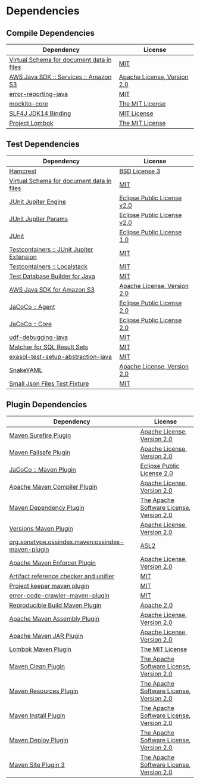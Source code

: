 <!-- @formatter:off -->
# Dependencies

## Compile Dependencies

| Dependency                                     | License                          |
| ---------------------------------------------- | -------------------------------- |
| [Virtual Schema for document data in files][0] | [MIT][1]                         |
| [AWS Java SDK :: Services :: Amazon S3][2]     | [Apache License, Version 2.0][3] |
| [error-reporting-java][4]                      | [MIT][1]                         |
| [mockito-core][6]                              | [The MIT License][7]             |
| [SLF4J JDK14 Binding][8]                       | [MIT License][9]                 |
| [Project Lombok][10]                           | [The MIT License][11]            |

## Test Dependencies

| Dependency                                      | License                           |
| ----------------------------------------------- | --------------------------------- |
| [Hamcrest][12]                                  | [BSD License 3][13]               |
| [Virtual Schema for document data in files][0]  | [MIT][1]                          |
| [JUnit Jupiter Engine][16]                      | [Eclipse Public License v2.0][17] |
| [JUnit Jupiter Params][16]                      | [Eclipse Public License v2.0][17] |
| [JUnit][20]                                     | [Eclipse Public License 1.0][21]  |
| [Testcontainers :: JUnit Jupiter Extension][22] | [MIT][23]                         |
| [Testcontainers :: Localstack][22]              | [MIT][23]                         |
| [Test Database Builder for Java][26]            | [MIT][1]                          |
| [AWS Java SDK for Amazon S3][2]                 | [Apache License, Version 2.0][3]  |
| [JaCoCo :: Agent][30]                           | [Eclipse Public License 2.0][31]  |
| [JaCoCo :: Core][30]                            | [Eclipse Public License 2.0][31]  |
| [udf-debugging-java][34]                        | [MIT][1]                          |
| [Matcher for SQL Result Sets][36]               | [MIT][1]                          |
| [exasol-test-setup-abstraction-java][38]        | [MIT][1]                          |
| [SnakeYAML][40]                                 | [Apache License, Version 2.0][41] |
| [Small Json Files Test Fixture][42]             | [MIT][1]                          |

## Plugin Dependencies

| Dependency                                              | License                                        |
| ------------------------------------------------------- | ---------------------------------------------- |
| [Maven Surefire Plugin][44]                             | [Apache License, Version 2.0][45]              |
| [Maven Failsafe Plugin][46]                             | [Apache License, Version 2.0][45]              |
| [JaCoCo :: Maven Plugin][48]                            | [Eclipse Public License 2.0][31]               |
| [Apache Maven Compiler Plugin][50]                      | [Apache License, Version 2.0][45]              |
| [Maven Dependency Plugin][52]                           | [The Apache Software License, Version 2.0][41] |
| [Versions Maven Plugin][54]                             | [Apache License, Version 2.0][45]              |
| [org.sonatype.ossindex.maven:ossindex-maven-plugin][56] | [ASL2][41]                                     |
| [Apache Maven Enforcer Plugin][58]                      | [Apache License, Version 2.0][45]              |
| [Artifact reference checker and unifier][60]            | [MIT][1]                                       |
| [Project keeper maven plugin][62]                       | [MIT][1]                                       |
| [error-code-crawler-maven-plugin][64]                   | [MIT][1]                                       |
| [Reproducible Build Maven Plugin][66]                   | [Apache 2.0][41]                               |
| [Apache Maven Assembly Plugin][68]                      | [Apache License, Version 2.0][45]              |
| [Apache Maven JAR Plugin][70]                           | [Apache License, Version 2.0][45]              |
| [Lombok Maven Plugin][72]                               | [The MIT License][1]                           |
| [Maven Clean Plugin][74]                                | [The Apache Software License, Version 2.0][41] |
| [Maven Resources Plugin][76]                            | [The Apache Software License, Version 2.0][41] |
| [Maven Install Plugin][78]                              | [The Apache Software License, Version 2.0][41] |
| [Maven Deploy Plugin][80]                               | [The Apache Software License, Version 2.0][41] |
| [Maven Site Plugin 3][82]                               | [The Apache Software License, Version 2.0][41] |

[30]: https://www.eclemma.org/jacoco/index.html
[62]: https://github.com/exasol/project-keeper-maven-plugin
[4]: https://github.com/exasol/error-reporting-java
[0]: https://github.com/exasol/virtual-schema-common-document-files
[41]: http://www.apache.org/licenses/LICENSE-2.0.txt
[10]: https://projectlombok.org
[44]: https://maven.apache.org/surefire/maven-surefire-plugin/
[74]: http://maven.apache.org/plugins/maven-clean-plugin/
[2]: https://aws.amazon.com/sdkforjava
[1]: https://opensource.org/licenses/MIT
[6]: https://github.com/mockito/mockito
[54]: http://www.mojohaus.org/versions-maven-plugin/
[13]: http://opensource.org/licenses/BSD-3-Clause
[50]: https://maven.apache.org/plugins/maven-compiler-plugin/
[20]: http://junit.org
[31]: https://www.eclipse.org/legal/epl-2.0/
[48]: https://www.jacoco.org/jacoco/trunk/doc/maven.html
[3]: https://aws.amazon.com/apache2.0
[7]: https://github.com/mockito/mockito/blob/main/LICENSE
[11]: https://projectlombok.org/LICENSE
[36]: https://github.com/exasol/hamcrest-resultset-matcher
[66]: http://zlika.github.io/reproducible-build-maven-plugin
[9]: http://www.opensource.org/licenses/mit-license.php
[16]: https://junit.org/junit5/
[12]: http://hamcrest.org/JavaHamcrest/
[8]: http://www.slf4j.org
[76]: http://maven.apache.org/plugins/maven-resources-plugin/
[60]: https://github.com/exasol/artifact-reference-checker-maven-plugin
[38]: https://github.com/exasol/exasol-test-setup-abstraction-java
[70]: https://maven.apache.org/plugins/maven-jar-plugin/
[40]: http://www.snakeyaml.org
[46]: https://maven.apache.org/surefire/maven-failsafe-plugin/
[26]: https://github.com/exasol/test-db-builder-java
[52]: http://maven.apache.org/plugins/maven-dependency-plugin/
[72]: http://anthonywhitford.com/lombok.maven/lombok-maven-plugin/
[23]: http://opensource.org/licenses/MIT
[21]: http://www.eclipse.org/legal/epl-v10.html
[42]: https://github.com/exasol/small-json-files-test-fixture
[45]: https://www.apache.org/licenses/LICENSE-2.0.txt
[58]: https://maven.apache.org/enforcer/maven-enforcer-plugin/
[17]: https://www.eclipse.org/legal/epl-v20.html
[78]: http://maven.apache.org/plugins/maven-install-plugin/
[56]: https://sonatype.github.io/ossindex-maven/maven-plugin/
[22]: https://testcontainers.org
[34]: https://github.com/exasol/udf-debugging-java
[80]: http://maven.apache.org/plugins/maven-deploy-plugin/
[82]: http://maven.apache.org/plugins/maven-site-plugin/
[64]: https://github.com/exasol/error-code-crawler-maven-plugin
[68]: https://maven.apache.org/plugins/maven-assembly-plugin/

